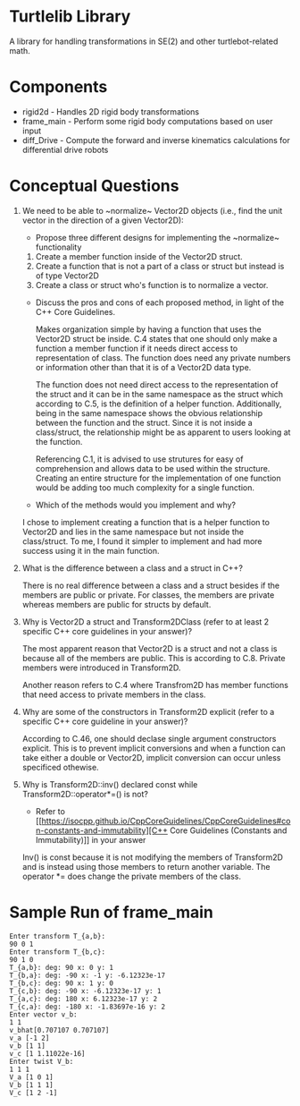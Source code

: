# Turtlelib Library
A library for handling transformations in SE(2) and other turtlebot-related math.

# Components
- rigid2d - Handles 2D rigid body transformations
- frame_main - Perform some rigid body computations based on user input
- diff_Drive - Compute the forward and inverse kinematics calculations for differential drive robots

# Conceptual Questions
1. We need to be able to ~normalize~ Vector2D objects (i.e., find the unit vector in the direction of a given Vector2D):
   - Propose three different designs for implementing the ~normalize~ functionality
   1. Create a member function inside of the Vector2D struct.
   2. Create a function that is not a part of a class or struct but instead is of type Vector2D
   3. Create a class or struct who's function is to normalize a vector.
   - Discuss the pros and cons of each proposed method, in light of the C++ Core Guidelines.

      Makes organization simple by having a function that uses the Vector2D struct be inside. 
      C.4 states that one should only make a function a member function if it needs direct access to representation of class. The function does need any private numbers or information other than that it is of a Vector2D data type.

      The function does not need direct access to the representation of the struct and it can be in the same namespace as the struct which according to C.5, is the definition of a helper function. Additionally, being in the same namespace shows the obvious relationship between the function and the struct.
      Since it is not inside a class/struct, the relationship might be as apparent to users looking at the function. 

      Referencing C.1, it is advised to use strutures for easy 
      of comprehension and allows data to be used within the structure.
      Creating an entire structure for the implementation of one function would be adding too much complexity for a single function.

   - Which of the methods would you implement and why?

   I chose to implement creating a function that is a helper function to Vector2D and lies in the same namespace but not inside the class/struct. To me, I found it simpler to implement and had more success using it in the main function.

2. What is the difference between a class and a struct in C++?

   There is no real difference between a class and a struct besides if the members are public or private. For classes, the members are private whereas members are public for structs by default.

3. Why is Vector2D a struct and Transform2DClass (refer to at least 2 specific C++ core guidelines in your answer)?

   The most apparent reason that Vector2D is a struct and not a class is because all of the members are public. This is according to C.8. Private members were introduced in Transform2D. 

   Another reason refers to C.4 where Transfrom2D has member functions that need access to private members in the class.

4. Why are some of the constructors in Transform2D explicit (refer to a specific C++ core guideline in your answer)?

   According to C.46, one should declase single argument constructors explicit. This is to prevent implicit conversions and when a function can take either a double or Vector2D, implicit conversion can occur unless specificed othewise.

5. Why is Transform2D::inv() declared const while Transform2D::operator*=() is not?
   - Refer to [[https://isocpp.github.io/CppCoreGuidelines/CppCoreGuidelines#con-constants-and-immutability][C++ Core Guidelines (Constants and Immutability)]] in your answer

   Inv() is const because it is not modifying the members of Transform2D and is instead using those members to return another variable. The operator *= does change the private members of the class.
# Sample Run of frame_main
```
Enter transform T_{a,b}: 
90 0 1
Enter transform T_{b,c}: 
90 1 0
T_{a,b}: deg: 90 x: 0 y: 1
T_{b,a}: deg: -90 x: -1 y: -6.12323e-17
T_{b,c}: deg: 90 x: 1 y: 0
T_{c,b}: deg: -90 x: -6.12323e-17 y: 1
T_{a,c}: deg: 180 x: 6.12323e-17 y: 2
T_{c,a}: deg: -180 x: -1.83697e-16 y: 2
Enter vector v_b: 
1 1
v_bhat[0.707107 0.707107]
v_a [-1 2]
v_b [1 1]
v_c [1 1.11022e-16]
Enter twist V_b: 
1 1 1
V_a [1 0 1]
V_b [1 1 1]
V_c [1 2 -1]
```